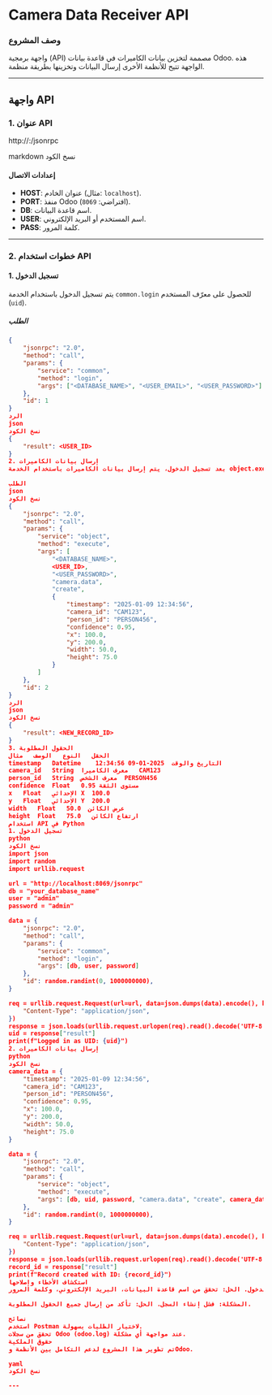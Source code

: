 
# Camera Data Receiver API

### وصف المشروع
واجهة برمجية (API) مصممة لتخزين بيانات الكاميرات في قاعدة بيانات Odoo. هذه الواجهة تتيح للأنظمة الأخرى إرسال البيانات وتخزينها بطريقة منظمة.

---

## **واجهة API**

### **1. عنوان API**
http://<HOST>:<PORT>/jsonrpc

markdown
نسخ الكود

#### **إعدادات الاتصال**
- **HOST**: عنوان الخادم (مثال: `localhost`).
- **PORT**: منفذ Odoo (افتراضي: `8069`).
- **DB**: اسم قاعدة البيانات.
- **USER**: اسم المستخدم أو البريد الإلكتروني.
- **PASS**: كلمة المرور.

---

### **2. خطوات استخدام API**

#### **1. تسجيل الدخول**
يتم تسجيل الدخول باستخدام الخدمة `common.login` للحصول على معرّف المستخدم (`uid`).

##### **الطلب**
```json
{
    "jsonrpc": "2.0",
    "method": "call",
    "params": {
        "service": "common",
        "method": "login",
        "args": ["<DATABASE_NAME>", "<USER_EMAIL>", "<USER_PASSWORD>"]
    },
    "id": 1
}
الرد
json
نسخ الكود
{
    "result": <USER_ID>
}
2. إرسال بيانات الكاميرات
بعد تسجيل الدخول، يتم إرسال بيانات الكاميرات باستخدام الخدمة object.execute.

الطلب
json
نسخ الكود
{
    "jsonrpc": "2.0",
    "method": "call",
    "params": {
        "service": "object",
        "method": "execute",
        "args": [
            "<DATABASE_NAME>",
            <USER_ID>,
            "<USER_PASSWORD>",
            "camera.data",
            "create",
            {
                "timestamp": "2025-01-09 12:34:56",
                "camera_id": "CAM123",
                "person_id": "PERSON456",
                "confidence": 0.95,
                "x": 100.0,
                "y": 200.0,
                "width": 50.0,
                "height": 75.0
            }
        ]
    },
    "id": 2
}
الرد
json
نسخ الكود
{
    "result": <NEW_RECORD_ID>
}
3. الحقول المطلوبة
الحقل	النوع	الوصف	مثال
timestamp	Datetime	التاريخ والوقت	2025-01-09 12:34:56
camera_id	String	معرف الكاميرا	CAM123
person_id	String	معرف الشخص	PERSON456
confidence	Float	مستوى الثقة	0.95
x	Float	الإحداثي X	100.0
y	Float	الإحداثي Y	200.0
width	Float	عرض الكائن	50.0
height	Float	ارتفاع الكائن	75.0
استخدام API في Python
1. تسجيل الدخول
python
نسخ الكود
import json
import random
import urllib.request

url = "http://localhost:8069/jsonrpc"
db = "your_database_name"
user = "admin"
password = "admin"

data = {
    "jsonrpc": "2.0",
    "method": "call",
    "params": {
        "service": "common",
        "method": "login",
        "args": [db, user, password]
    },
    "id": random.randint(0, 1000000000),
}

req = urllib.request.Request(url=url, data=json.dumps(data).encode(), headers={
    "Content-Type": "application/json",
})
response = json.loads(urllib.request.urlopen(req).read().decode('UTF-8'))
uid = response["result"]
print(f"Logged in as UID: {uid}")
2. إرسال بيانات الكاميرات
python
نسخ الكود
camera_data = {
    "timestamp": "2025-01-09 12:34:56",
    "camera_id": "CAM123",
    "person_id": "PERSON456",
    "confidence": 0.95,
    "x": 100.0,
    "y": 200.0,
    "width": 50.0,
    "height": 75.0
}

data = {
    "jsonrpc": "2.0",
    "method": "call",
    "params": {
        "service": "object",
        "method": "execute",
        "args": [db, uid, password, "camera.data", "create", camera_data]
    },
    "id": random.randint(0, 1000000000),
}

req = urllib.request.Request(url=url, data=json.dumps(data).encode(), headers={
    "Content-Type": "application/json",
})
response = json.loads(urllib.request.urlopen(req).read().decode('UTF-8'))
record_id = response["result"]
print(f"Record created with ID: {record_id}")
استكشاف الأخطاء وإصلاحها
المشكلة: فشل تسجيل الدخول. الحل: تحقق من اسم قاعدة البيانات، البريد الإلكتروني، وكلمة المرور.

المشكلة: فشل إنشاء السجل. الحل: تأكد من إرسال جميع الحقول المطلوبة.

نصائح
استخدم Postman لاختبار الطلبات بسهولة.
تحقق من سجلات Odoo (odoo.log) عند مواجهة أي مشكلة.
حقوق الملكية
تم تطوير هذا المشروع لدعم التكامل بين الأنظمة وOdoo.

yaml
نسخ الكود

---
